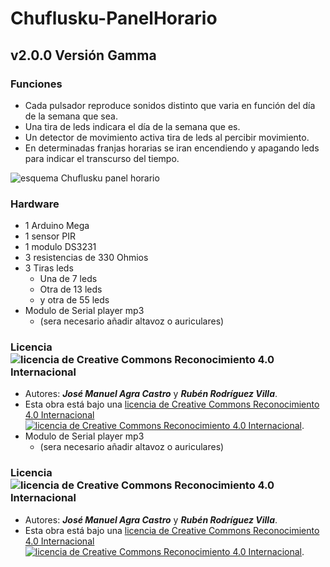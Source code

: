 # Chuflusku-PanelHorario

## v2.0.0  Versión Gamma
### Funciones
 * Cada pulsador reproduce sonidos distinto que varia en función del día de la semana que sea.
 * Una tira de leds indicara el día de la semana que es.
 * Un detector de movimiento activa tira de leds al percibir movimiento.
 * En determinadas franjas horarias se iran encendiendo y apagando leds para indicar el transcurso del tiempo.

![esquema Chuflusku panel horario](https://github.com/RodriguezVilla/Chuflusku-PanelHorario/blob/master/Esquematico_PanelHorario_v2-X-X_esquem%C3%A1tico.png)
### Hardware
 * 1 Arduino Mega
 * 1 sensor  PIR
 * 1 modulo DS3231
 * 3 resistencias de 330 Ohmios
 * 3 Tiras leds
    * Una de 7 leds
    * Otra de 13 leds
    * y otra de 55 leds
 * Modulo de Serial player mp3
    * (sera necesario añadir altavoz o auriculares)
### Licencia ![licencia de Creative Commons Reconocimiento 4.0 Internacional](https://licensebuttons.net/l/by-nc-sa/4.0/88x31.png)

 * Autores: ***José Manuel Agra Castro*** y ***Rubén Rodríguez Villa***.
 * Esta obra está bajo una <a rel="license" href="http://creativecommons.org/licenses/by/4.0/">licencia de Creative Commons Reconocimiento 4.0 Internacional ![licencia de Creative Commons Reconocimiento 4.0 Internacional](https://licensebuttons.net/l/by-nc-sa/4.0/88x31.png)</a>.
 * Modulo de Serial player mp3
    * (sera necesario añadir altavoz o auriculares)
### Licencia ![licencia de Creative Commons Reconocimiento 4.0 Internacional](https://licensebuttons.net/l/by-nc-sa/4.0/88x31.png)

 * Autores: ***José Manuel Agra Castro*** y ***Rubén Rodríguez Villa***.
 * Esta obra está bajo una <a rel="license" href="http://creativecommons.org/licenses/by/4.0/">licencia de Creative Commons Reconocimiento 4.0 Internacional ![licencia de Creative Commons Reconocimiento 4.0 Internacional](https://licensebuttons.net/l/by-nc-sa/4.0/88x31.png)</a>.
